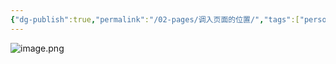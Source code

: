 ```yaml
---
{"dg-publish":true,"permalink":"/02-pages/调入页面的位置/","tags":["personal/blog","os"]}
---
```


![image.png](https://yelanyanyu-img-bed.oss-cn-hangzhou.aliyuncs.com/img/blog/2024/10/20241003223132.png)
